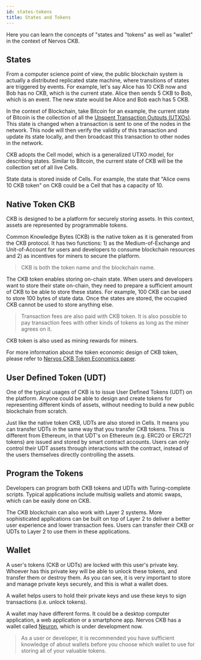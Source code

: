 ```yaml
---
id: states-tokens
title: States and Tokens
---
```


Here you can learn the concepts of "states and "tokens" as well as "wallet" in the context of Nervos CKB.

## States
From a computer science point of view, the public blockchain system is actually a distributed replicated state machine, where transitions of states are triggered by events. For example, let's say Alice has 10 CKB now and Bob has no CKB, which is the current state. Alice then sends 5 CKB to Bob, which is an event. The new state would be Alice and Bob each has 5 CKB.

In the context of Blockchain, take Bitcoin for an example, the current state of Bitcoin is the collection of all the [Unspent Transaction Outputs (UTXOs)](blockchain#utxo-model). This state is changed when a transaction is sent to one of the nodes in the network. This node will then verify the validity of this transaction and update its state locally, and then broadcast this transaction to other nodes in the network.

CKB adopts the Cell model, which is a generalized UTXO model, for describing states. Similar to Bitcoin, the current state of CKB will be the collection set of all live Cells.

State data is stored inside of Cells. For example, the state that "Alice owns 10 CKB token" on CKB could be a Cell that has a capacity of 10.

## Native Token CKB
CKB is designed to be a platform for securely storing assets. In this context, assets are represented by programmable tokens. 

Common Knowledge Bytes (CKB) is the native token as it is generated from the CKB protocol. It has two functions: 1) as the Medium-of-Exchange and Unit-of-Account for users and developers to consume blockchain resources and 2) as incentives for miners to secure the platform.

> CKB is both the token name and the blockchain name.

The CKB token enables storing on-chain state. When users and developers want to store their state on-chain, they need to prepare a sufficient amount of CKB to be able to store these states. For example, 100 CKB can be used to store 100 bytes of state data. Once the states are stored, the occupied CKB cannot be used to store anything else. 

> Transaction fees are also paid with CKB token. It is also possible to pay transaction fees with other kinds of tokens as long as the miner agrees on it.

CKB token is also used as mining rewards for miners.

For more information about the token economic design of CKB token, please refer to [Nervos CKB Token Economics paper](https://github.com/nervosnetwork/rfcs/blob/master/rfcs/0015-ckb-cryptoeconomics/0015-ckb-cryptoeconomics.md).

## User Defined Token (UDT)
One of the typical usages of CKB is to issue User Defined Tokens (UDT) on the platform. Anyone could be able to design and create tokens for representing different kinds of assets, without needing to build a new public blockchain from scratch. 

Just like the native token CKB, UDTs are also stored in Cells. It means you can transfer UDTs in the same way that you transfer CKB tokens. This is different from Ethereum, in that UDT's on Ethereum (e.g. ERC20 or ERC721 tokens) are issued and stored by smart contract accounts. Users can only control their UDT assets through interactions with the contract, instead of the users themselves directly controlling the assets. 

## Program the Tokens

Developers can program both CKB tokens and UDTs with Turing-complete scripts. Typical applications include multisig wallets and atomic swaps, which can be easily done on CKB.

The CKB blockchain can also work with Layer 2 systems. More sophisticated applications can be built on top of Layer 2 to deliver a better user experience and lower transaction fees. Users can transfer their CKB or UDTs to Layer 2 to use them in these applications.

## Wallet
A user's tokens (CKB or UDTs) are locked with this user's private key. Whoever has this private key will be able to unlock these tokens, and transfer them or destroy them. As you can see, it is very important to store and manage private keys securely, and this is what a wallet does.

A wallet helps users to hold their private keys and use these keys to sign transactions (i.e. unlock tokens).

A wallet may have different forms. It could be a desktop computer application, a web application or a smartphone app. Nervos CKB has a wallet called [Neuron](https://github.com/nervosnetwork/neuron), which is under development now.

> As a user or developer, it is recommended you have sufficient knowledge of about wallets before you choose which wallet to use for storing all of your valuable tokens.



